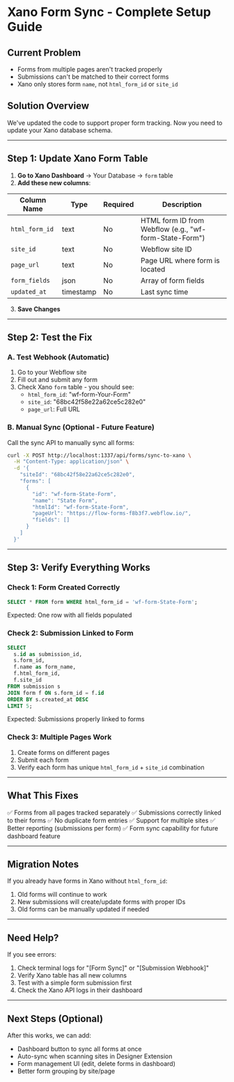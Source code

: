 # Xano Form Sync - Complete Setup Guide

## Current Problem
- Forms from multiple pages aren't tracked properly
- Submissions can't be matched to their correct forms
- Xano only stores form `name`, not `html_form_id` or `site_id`

## Solution Overview
We've updated the code to support proper form tracking. Now you need to update your Xano database schema.

---

## Step 1: Update Xano Form Table

1. **Go to Xano Dashboard** → Your Database → `form` table
2. **Add these new columns**:

| Column Name | Type | Required | Description |
|------------|------|----------|-------------|
| `html_form_id` | text | No | HTML form ID from Webflow (e.g., "wf-form-State-Form") |
| `site_id` | text | No | Webflow site ID |
| `page_url` | text | No | Page URL where form is located |
| `form_fields` | json | No | Array of form fields |
| `updated_at` | timestamp | No | Last sync time |

3. **Save Changes**

---

## Step 2: Test the Fix

### A. Test Webhook (Automatic)
1. Go to your Webflow site
2. Fill out and submit any form
3. Check Xano `form` table - you should see:
   - `html_form_id`: "wf-form-Your-Form"
   - `site_id`: "68bc42f58e22a62ce5c282e0"
   - `page_url`: Full URL

### B. Manual Sync (Optional - Future Feature)
Call the sync API to manually sync all forms:

```bash
curl -X POST http://localhost:1337/api/forms/sync-to-xano \
  -H "Content-Type: application/json" \
  -d '{
    "siteId": "68bc42f58e22a62ce5c282e0",
    "forms": [
      {
        "id": "wf-form-State-Form",
        "name": "State Form",
        "htmlId": "wf-form-State-Form",
        "pageUrl": "https://flow-forms-f8b3f7.webflow.io/",
        "fields": []
      }
    ]
  }'
```

---

## Step 3: Verify Everything Works

### Check 1: Form Created Correctly
```sql
SELECT * FROM form WHERE html_form_id = 'wf-form-State-Form';
```

Expected: One row with all fields populated

### Check 2: Submission Linked to Form
```sql
SELECT 
  s.id as submission_id,
  s.form_id,
  f.name as form_name,
  f.html_form_id,
  f.site_id
FROM submission s
JOIN form f ON s.form_id = f.id
ORDER BY s.created_at DESC
LIMIT 5;
```

Expected: Submissions properly linked to forms

### Check 3: Multiple Pages Work
1. Create forms on different pages
2. Submit each form
3. Verify each form has unique `html_form_id` + `site_id` combination

---

## What This Fixes

✅ Forms from all pages tracked separately
✅ Submissions correctly linked to their forms
✅ No duplicate form entries
✅ Support for multiple sites
✅ Better reporting (submissions per form)
✅ Form sync capability for future dashboard feature

---

## Migration Notes

If you already have forms in Xano without `html_form_id`:
1. Old forms will continue to work
2. New submissions will create/update forms with proper IDs
3. Old forms can be manually updated if needed

---

## Need Help?

If you see errors:
1. Check terminal logs for "[Form Sync]" or "[Submission Webhook]"
2. Verify Xano table has all new columns
3. Test with a simple form submission first
4. Check the Xano API logs in their dashboard

---

## Next Steps (Optional)

After this works, we can add:
- Dashboard button to sync all forms at once
- Auto-sync when scanning sites in Designer Extension
- Form management UI (edit, delete forms in dashboard)
- Better form grouping by site/page








